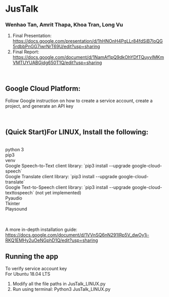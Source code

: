 # JusTalk

### Wenhao Tan, Amrit Thapa, Khoa Tran, Long Vu
1. Final Presentation: https://docs.google.com/presentation/d/1hHNOnH4PgLLr84fdSiB7loQG5rdbbPnGG7iwrNrT69U/edit?usp=sharing
2. Final Report: https://docs.google.com/document/d/1NamAf1pQ9dkOhYDfTQuyvIMKmVMTUYUABGjdg650T1Q/edit?usp=sharing

<br/>

Google Cloud Platform:
-----------------
Follow Google instruction on how to create a service account, create a project, and generate an API key

<br/>

(Quick Start)For LINUX, Install the following:
-----------------
<br/>
python 3<br/>
pip3<br/>
venv<br/>
Google Speech-to-Text client library: `pip3 install --upgrade google-cloud-speech`<br/>
Google Translate client library: `pip3 install --upgrade google-cloud-translate`<br/>
Google Text-to-Speech client library: `pip3 install --upgrade google-cloud-texttospeech` (not yet implemented)<br/>
Pyaudio<br/>
Tkinter<br/>
Playsound<br/>
<br/>
<br/>

A more in-depth installation guide:
https://docs.google.com/document/d/1VVnSQ6nN291IRp5V_dwOy1i-RKQ1EMHy2uOeNGphD1Q/edit?usp=sharing

Running the app
-----------------
To verify service account key
<br/>
For Ubuntu 18.04 LTS<br/>
1. Modify all the file paths in JusTalk_LINUX.py
2. Run using terminal: Python3 JusTalk_LINUX.py

<br/>
<br/>
